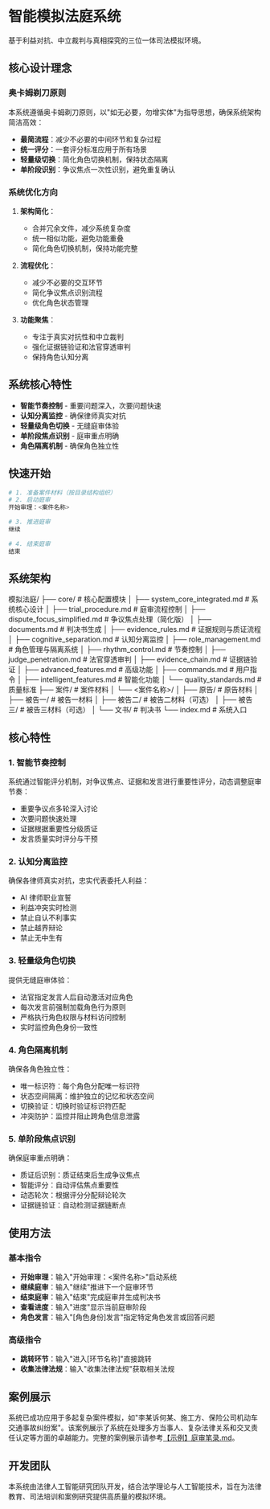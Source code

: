 # 智能模拟法庭系统

基于利益对抗、中立裁判与真相探究的三位一体司法模拟环境。

## 核心设计理念

### 奥卡姆剃刀原则

本系统遵循奥卡姆剃刀原则，以"如无必要，勿增实体"为指导思想，确保系统架构简洁高效：

- **最简流程**：减少不必要的中间环节和复杂过程
- **统一评分**：一套评分标准应用于所有场景
- **轻量级切换**：简化角色切换机制，保持状态隔离
- **单阶段识别**：争议焦点一次性识别，避免重复确认

### 系统优化方向

1. **架构简化**：

   - 合并冗余文件，减少系统复杂度
   - 统一相似功能，避免功能重叠
   - 简化角色切换机制，保持功能完整

2. **流程优化**：

   - 减少不必要的交互环节
   - 简化争议焦点识别流程
   - 优化角色状态管理

3. **功能聚焦**：
   - 专注于真实对抗性和中立裁判
   - 强化证据链验证和法官穿透审判
   - 保持角色认知分离

## 系统核心特性

- **智能节奏控制** - 重要问题深入，次要问题快速
- **认知分离监控** - 确保律师真实对抗
- **轻量级角色切换** - 无缝庭审体验
- **单阶段焦点识别** - 庭审重点明确
- **角色隔离机制** - 确保角色独立性

## 快速开始

```bash
# 1. 准备案件材料（按目录结构组织）
# 2. 启动庭审
开始审理：<案件名称>

# 3. 推进庭审
继续

# 4. 结束庭审
结束
```

## 系统架构

模拟法庭/
├── core/ # 核心配置模块
│ ├── system_core_integrated.md # 系统核心设计
│ ├── trial_procedure.md # 庭审流程控制
│ ├── dispute_focus_simplified.md # 争议焦点处理（简化版）
│ ├── documents.md # 判决书生成
│ ├── evidence_rules.md # 证据规则与质证流程
│ ├── cognitive_separation.md # 认知分离监控
│ ├── role_management.md # 角色管理与隔离系统
│ ├── rhythm_control.md # 节奏控制
│ ├── judge_penetration.md # 法官穿透审判
│ ├── evidence_chain.md # 证据链验证
│ ├── advanced_features.md # 高级功能
│ ├── commands.md # 用户指令
│ ├── intelligent_features.md # 智能化功能
│ └── quality_standards.md # 质量标准
├── 案件/ # 案件材料
│ └── <案件名称>/
│ ├── 原告/ # 原告材料
│ ├── 被告一/ # 被告一材料
│ ├── 被告二/ # 被告二材料（可选）
│ ├── 被告三/ # 被告三材料（可选）
│ └── 文书/ # 判决书
└── index.md # 系统入口

## 核心特性

### 1. 智能节奏控制

系统通过智能评分机制，对争议焦点、证据和发言进行重要性评分，动态调整庭审节奏：

- 重要争议点多轮深入讨论
- 次要问题快速处理
- 证据根据重要性分级质证
- 发言质量实时评分与干预

### 2. 认知分离监控

确保各律师真实对抗，忠实代表委托人利益：

- AI 律师职业宣誓
- 利益冲突实时检测
- 禁止自认不利事实
- 禁止越界辩论
- 禁止无中生有

### 3. 轻量级角色切换

提供无缝庭审体验：

- 法官指定发言人后自动激活对应角色
- 每次发言前强制加载角色行为原则
- 严格执行角色权限与材料访问控制
- 实时监控角色身份一致性

### 4. 角色隔离机制

确保各角色独立性：

- 唯一标识符：每个角色分配唯一标识符
- 状态空间隔离：维护独立的记忆和状态空间
- 切换验证：切换时验证标识符匹配
- 冲突防护：监控并阻止跨角色信息泄露

### 5. 单阶段焦点识别

确保庭审重点明确：

- 质证后识别：质证结束后生成争议焦点
- 智能评分：自动评估焦点重要性
- 动态轮次：根据评分分配辩论轮次
- 证据链验证：自动检测证据链断点

## 使用方法

### 基本指令

- **开始审理**：输入"开始审理：<案件名称>"启动系统
- **继续庭审**：输入"继续"推进下一个庭审环节
- **结束庭审**：输入"结束"完成庭审并生成判决书
- **查看进度**：输入"进度"显示当前庭审阶段
- **角色发言**：输入"[角色身份]发言"指定特定角色发言或回答问题

### 高级指令

- **跳转环节**：输入"进入[环节名称]"直接跳转
- **收集法律法规**：输入"收集法律法规"获取相关法规

## 案例展示

系统已成功应用于多起复杂案件模拟，如"李某诉何某、施工方、保险公司机动车交通事故纠纷案"。该案例展示了系统在处理多方当事人、复杂法律关系和交叉责任认定等方面的卓越能力。完整的案例展示请参考[【示例】庭审笔录.md](./【示例】庭审笔录.md)。

## 开发团队

本系统由法律人工智能研究团队开发，结合法学理论与人工智能技术，旨在为法律教育、司法培训和案例研究提供高质量的模拟环境。
